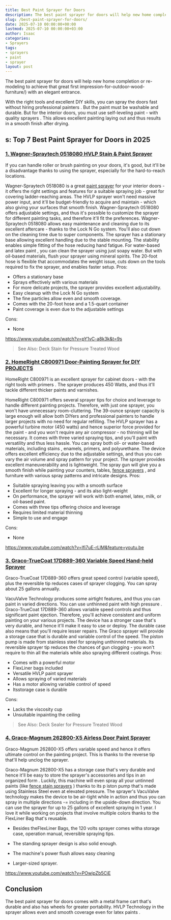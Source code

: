 ```yaml
---
title: Best Paint Sprayer for Doors
description: The best paint sprayer for doors will help new home completion or re-modeling to achieve that great first impression-for-outdoor-wood-furniture with an...
slug: /best-paint-sprayer-for-doors/
date: 2025-07-10 00:00:00+00:00
lastmod: 2025-07-10 00:00:00+03:00
author: Isaac
categories:
- Sprayers
tags:
- sprayers
- paint
- sprayer
layout: post
---
```

The best paint sprayer for doors will help new home completion or re-modeling to achieve that
great first impression-for-outdoor-wood-furniture/)
with an elegant entrance.

With the right tools and excellent DIY skills, you can spray the doors fast without hiring
professional painters
. But the paint must be
washable and durable.
But for the
interior doors, you must use self-leveling paint - with
quality sprayers
. This allows excellent painting laying out and thus results in a smooth finish after drying.
## s: Top 7 Best Paint Sprayer for Doors in 2025
### [1. Wagner-Spraytech 0518080 HVLP Stain & Paint Sprayer](https://www.amazon.com/dp/B003PGQI48/?tag=p-policy-20)
If you can handle roller or
brush painting
on your doors, it's good, but it'll be a disadvantage thanks to using the sprayer, especially for the hard-to-reach locations.

Wagner-Spraytech 0518080 is a great
[paint sprayer](https://pestpolicy.com/best-paint-sprayer-for-ceiling/)
for your interior doors - it offers the right settings and features for a suitable spraying job - great for covering ladder-reaching areas.
The HVLP sprayer won't need massive power input, and it'll be budget-friendly to acquire and maintain - which also giving your surfaces that smooth finish.
Wagner-Spraytech 0518080 offers adjustable settings, and thus it's possible to customize the sprayer for different painting tasks, and therefore it'll fit the preferences.
Wagner-Spraytech 0518080 allows easy maintenance and cleaning due to its excellent aftercare - thanks to the Lock N Go system. You'll also cut down on the
cleaning time
due to super components.
The sprayer has a stationary base allowing excellent handling due to the stable mounting. The stability enables simple fitting of the hose reducing hand fatigue.
For water-based and
latex paint
, you can clean the sprayer using just soapy water. But with oil-based materials, flush your sprayer using mineral spirits.
The 20-foot hose is flexible that accommodates the weight issue, cuts down on the tools required to fix the sprayer, and enables faster setup.
Pros:
- Offers a stationary base
- Sprays effectively with various materials
- For more delicate projects, the sprayer provides excellent adjustability.
- Easy cleanup with the Lock N Go system
- The fine particles allow even and smooth coverage.
- Comes with the 20-foot hose and a 1.5-quart container
- Paint coverage is even due to the adjustable settings

Cons:
- None

https://www.youtube.com/watch?v=pY1vC-a8k3k&t=9s
> See Also:
> Deck Stain for Pressure Treated Wood
### [2. HomeRight C800971 Door-Painting Sprayer for DIY PROJECTS](https://www.amazon.com/dp/B071X9FZ7R/?tag=p-policy-20)
HomeRight C800971 is an excellent sprayer for cabinet doors - with the right tools
with primers
. The sprayer produces 450 Watts, and thus it'll tackle different thicker paints and varnishes.

HomeRight C800971 offers several sprayer tips for choice and leverage to handle different painting projects. Therefore, with just one sprayer, you won't have unnecessary room-cluttering.
The 39-ounce sprayer capacity is large enough will allow both DIYers and
professional painters
to handle larger projects with no need for regular refilling.
The HVLP sprayer has a powerful turbine motor (450 watts) and hence superior force provided for the paint - and you won't require any air compressor - no thinning will be necessary.
It comes with three varied spraying tips, and you'll paint with versatility and thus less hassle. You can spray both oil- or water-based materials, including
stains
, enamels, primers, and polyurethane.
The device offers excellent efficiency due to the adjustable settings, and thus you can vary the air volume and spray pattern for your project. The sprayer provides excellent maneuverability and is lightweight.
The spray gun will give you a smooth finish while painting your counters, tables,
[fence sprayers](https://pestpolicy.com/best-paint-sprayer-for-fence-stain/)
, and furniture with various spray patterns and intricate designs.
Pros:
- Suitable spraying leaving you with a smooth surface
- Excellent for longer spraying - and its also light-weight
- On performance, the sprayer will work with both enamel, latex, milk, or oil-based paint.
- Comes with three tips offering choice and leverage
- Requires limited material thinning
- Simple to use and engage

Cons:
- None

https://www.youtube.com/watch?v=lfi7uE-rLlM&feature=youtu.be
### [3. Graco-TrueCoat 17D889-360 Variable Speed Hand-held Sprayer](https://www.amazon.com/dp/B00ZLIV55A/?tag=p-policy-20)
Graco-TrueCoat 17D889-360 offers great speed control (variable speed), plus the reversible tip reduces cases of sprayer
clogging. You can spray about 25 gallons annually.

VacuValve Technology produces some airtight features, and thus you can paint in varied directions. You can use unthinned
paint with
high pressure
.
Graco-TrueCoat 17D889-360 allows variable speed controls and thus significant paint ejection. Therefore, you'll achieve consistent and uniform painting on your various projects.
The device has a stronger case that's very durable, and hence it'll make it easy to use or deploy. The durable case also means that you'll require lesser repairs.
The Graco sprayer will provide a storage case that is durable and variable control of the speed. The piston pump is made from stainless steel for spraying unthinned materials.
Its reversible sprayer tip reduces the chances of gun clogging - you won't require to thin all the materials while also spraying different coatings.
Pros:
- Comes with a powerful motor
- FlexLiner bags included
- Versatile HVLP paint sprayer
- Allows spraying of varied materials
- Has a motor allowing variable control of speed
- Itsstorage case is durable

Cons:
- Lacks the viscosity cup
- Unsuitable inpainting the ceiling

> See Also:
> Deck Sealer for Pressure Treated Wood
### [4. Graco-Magnum 262800-X5 Airless Door Paint Sprayer](https://www.amazon.com/dp/B00ZLIV55A/?tag=p-policy-20)
Graco-Magnum 262800-X5 offers variable speed and hence it offers
ultimate control on the painting project. This is thanks to the reverse tip that'll help unclog the sprayer.

Graco-Magnum 262800-X5 has a storage case that's very durable and hence it'll be easy to store the sprayer's
accessories and tips in an
organized form
.
Luckily, this machine will even spray all your untinned paints (like
[fence stain sprayers](https://pestpolicy.com/best-paint-sprayer-for-fence-stain/)
) thanks to its p
iston pump that's made using Stainless Steel even at elevated pressure.
The sprayer's
VacuValve technology makes the device to be air-tight while in action and thus you can spray in multiple directions -= including in the
upside-down direction.
You can use the sprayer for up to
25 gallons of excellent spraying in 1 year. I love it while working on projects that involve multiple
colors thanks to the
FlexLiner Bag that's reusable.

- Besides theFlexLiner Bags, the 120 volts sprayer comes witha storage case, operation manual, reversible spraying tips.
- The standing sprayer design is also solid enough.
- The machine's power flush allows easy cleaning

- Larger-sized sprayer.

https://www.youtube.com/watch?v=POwipZb5CiE
## Conclusion
The best paint sprayer for doors comes with a metal frame cart that's durable and also has wheels for greater portability.
HVLP Technology in the sprayer allows even and smooth coverage even for
latex paints
.